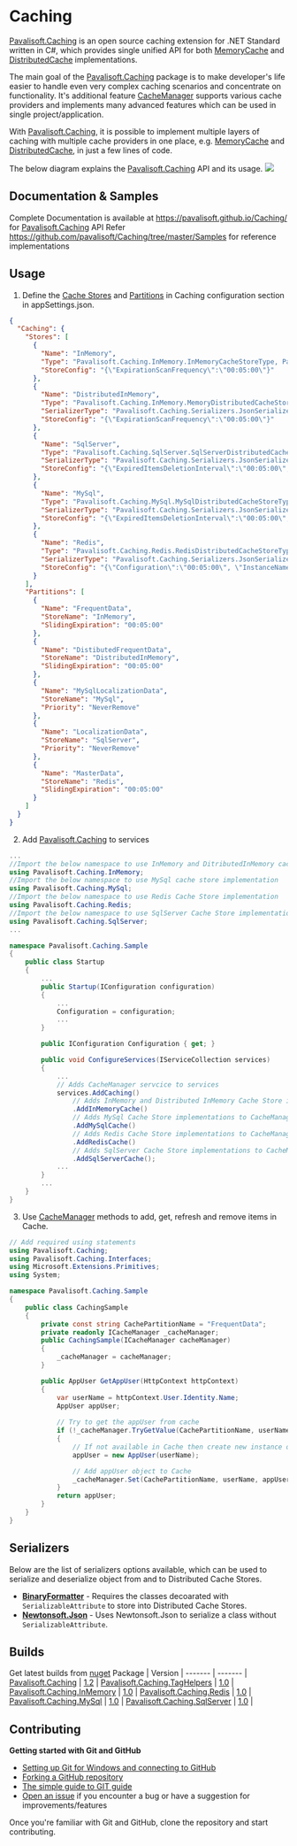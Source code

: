 # Caching
[Pavalisoft.Caching](https://www.nuget.org/packages/Pavalisoft.Caching/) is an open source caching extension for .NET Standard written in C#, which provides single unified API for both [MemoryCache](https://docs.microsoft.com/en-us/aspnet/core/performance/caching/memory?view=aspnetcore-2.2) and [DistributedCache](https://docs.microsoft.com/en-us/aspnet/core/performance/caching/distributed?view=aspnetcore-2.2) implementations.

The main goal of the [Pavalisoft.Caching](https://www.nuget.org/packages/Pavalisoft.Caching/) package is to make developer's life easier to handle even very complex caching scenarios and concentrate on functionality. It's additional feature [CacheManager](https://pavalisoft.github.io/Caching/class_pavalisoft_1_1_caching_1_1_cache_manager.html) supports various cache providers and implements many advanced features which can be used in single project/application.

With [Pavalisoft.Caching](https://www.nuget.org/packages/Pavalisoft.Caching/), it is possible to implement multiple layers of caching with multiple cache providers in one place, e.g. [MemoryCache](https://docs.microsoft.com/en-us/aspnet/core/performance/caching/memory?view=aspnetcore-2.2) and [DistributedCache](https://docs.microsoft.com/en-us/aspnet/core/performance/caching/distributed?view=aspnetcore-2.2), in just a few lines of code.

The below diagram explains the [Pavalisoft.Caching](https://www.nuget.org/packages/Pavalisoft.Caching/) API and its usage.
![](CacheManager.svg)

## Documentation & Samples
Complete Documentation is available at https://pavalisoft.github.io/Caching/ for [Pavalisoft.Caching](https://github.com/pavalisoft/Caching) API
Refer https://github.com/pavalisoft/Caching/tree/master/Samples for reference implementations

## Usage

1. Define the [Cache Stores](https://pavalisoft.github.io/Caching/class_pavalisoft_1_1_caching_1_1_cache_settings.html#abacbfb422d22fd66190f2350901b8797) and [Partitions](https://pavalisoft.github.io/Caching/class_pavalisoft_1_1_caching_1_1_cache_settings.html#a132238e26cb3fd3005fb2ebdcc36a36f) in Caching configuration section in appSettings.json.

```json
{
  "Caching": {
    "Stores": [
      {
        "Name": "InMemory",
        "Type": "Pavalisoft.Caching.InMemory.InMemoryCacheStoreType, Pavalisoft.Caching.InMemory",
        "StoreConfig": "{\"ExpirationScanFrequency\":\"00:05:00\"}"
      },
      {
        "Name": "DistributedInMemory",
        "Type": "Pavalisoft.Caching.InMemory.MemoryDistributedCacheStoreType,Pavalisoft.Caching.InMemory",
        "SerializerType": "Pavalisoft.Caching.Serializers.JsonSerializer,Pavalisoft.Caching",
        "StoreConfig": "{\"ExpirationScanFrequency\":\"00:05:00\"}"
      },
      {
        "Name": "SqlServer",
        "Type": "Pavalisoft.Caching.SqlServer.SqlServerDistributedCacheStoreType,Pavalisoft.Caching.SqlServer",
        "SerializerType": "Pavalisoft.Caching.Serializers.JsonSerializer,Pavalisoft.Caching",
        "StoreConfig": "{\"ExpiredItemsDeletionInterval\":\"00:05:00\", \"ConnectionString\":\"Data Source=localhost;Initial Catalog=DistributedCache;Integrated Security=True\", \"SchemaName\":\"store\", \"TableName\":\"Cache\", \"DefaultSlidingExpiration\":\"00:05:00\"}"
      },
      {
        "Name": "MySql",
        "Type": "Pavalisoft.Caching.MySql.MySqlDistributedCacheStoreType,Pavalisoft.Caching.MySql",
        "SerializerType": "Pavalisoft.Caching.Serializers.JsonSerializer,Pavalisoft.Caching",
        "StoreConfig": "{\"ExpiredItemsDeletionInterval\":\"00:05:00\", \"ConnectionString\":\"Data Source=localhost:9001;Initial Catalog=DistributedCache;Integrated Security=True\", \"SchemaName\":\"store\", \"TableName\":\"Cache\", \"DefaultSlidingExpiration\":\"00:05:00\"}"
      },
      {
        "Name": "Redis",
        "Type": "Pavalisoft.Caching.Redis.RedisDistributedCacheStoreType,Pavalisoft.Caching.Redis",
        "SerializerType": "Pavalisoft.Caching.Serializers.JsonSerializer,Pavalisoft.Caching",
        "StoreConfig": "{\"Configuration\":\"00:05:00\", \"InstanceName\":\"localhost\"}"
      }
    ],
    "Partitions": [
      {
        "Name": "FrequentData",
        "StoreName": "InMemory",
        "SlidingExpiration": "00:05:00"
      },
      {
        "Name": "DistibutedFrequentData",
        "StoreName": "DistributedInMemory",
        "SlidingExpiration": "00:05:00"
      },
      {
        "Name": "MySqlLocalizationData",
        "StoreName": "MySql",
        "Priority": "NeverRemove"
      },
      {
        "Name": "LocalizationData",
        "StoreName": "SqlServer",
        "Priority": "NeverRemove"
      },
      {
        "Name": "MasterData",
        "StoreName": "Redis",
        "SlidingExpiration": "00:05:00"
      }
    ]
  }
}
```

2. Add [Pavalisoft.Caching](https://www.nuget.org/packages/Pavalisoft.Caching/) to services

```csharp
...
//Import the below namespace to use InMemory and DitributedInMemory cache store implementations
using Pavalisoft.Caching.InMemory;
//Import the below namespace to use MySql cache store implementation
using Pavalisoft.Caching.MySql;
//Import the below namespace to use Redis Cache Store implementation
using Pavalisoft.Caching.Redis;
//Import the below namespace to use SqlServer Cache Store implementation
using Pavalisoft.Caching.SqlServer;
...

namespace Pavalisoft.Caching.Sample
{
    public class Startup
    {
		...
        public Startup(IConfiguration configuration)
        {
			...
            Configuration = configuration;
			...
        }

        public IConfiguration Configuration { get; }

        public void ConfigureServices(IServiceCollection services)
        {
            ...
            // Adds CacheManager servcice to services
            services.AddCaching()
                // Adds InMemory and Distributed InMemory Cache Store implementations to CacheManager
                .AddInMemoryCache()
                // Adds MySql Cache Store implementations to CacheManager
                .AddMySqlCache()
                // Adds Redis Cache Store implementations to CacheManager
                .AddRedisCache()
                // Adds SqlServer Cache Store implementations to CacheManager
                .AddSqlServerCache();
			...
        }
		...
    }
}
```

3. Use [CacheManager](https://pavalisoft.github.io/Caching/class_pavalisoft_1_1_caching_1_1_cache_manager.html) methods to add, get, refresh and remove items in Cache.

```csharp
// Add required using statements
using Pavalisoft.Caching;
using Pavalisoft.Caching.Interfaces;
using Microsoft.Extensions.Primitives;
using System;

namespace Pavalisoft.Caching.Sample
{
	public class CachingSample
	{
		private const string CachePartitionName = "FrequentData";		
		private readonly ICacheManager _cacheManager;
		public CachingSample(ICacheManager cacheManager)
		{
			_cacheManager = cacheManager;
		}

		public AppUser GetAppUser(HttpContext httpContext)
		{
			var userName = httpContext.User.Identity.Name;
			AppUser appUser;
			
			// Try to get the appUser from cache
			if (!_cacheManager.TryGetValue(CachePartitionName, userName, out appUser))
			{
				// If not available in Cache then create new instance of AppUser
				appUser = new AppUser(userName);

				// Add appUser object to Cache
				_cacheManager.Set(CachePartitionName, userName, appUser);                `
			}
			return appUser;
		}
	}
}
```

## Serializers
Below are the list of serializers options available, which can be used to serialize and deserialize object from and to Distributed Cache Stores.

- [**BinaryFormatter**](https://docs.microsoft.com/en-us/dotnet/api/system.runtime.serialization.formatters.binary.binaryformatter?view=netstandard-2.0) - Requires the classes decoarated with `SerializableAttribute` to store into Distributed Cache Stores.
- [**Newtonsoft.Json**](https://github.com/JamesNK/Newtonsoft.Json) - Uses Newtonsoft.Json to serialize a class without `SerializableAttribute`.

## Builds
Get latest builds from [nuget](https://www.nuget.org/packages/Pavalisoft.Caching/)
Package	|	Version	|
-------	|	-------	|
[Pavalisoft.Caching](https://github.com/pavalisoft/Caching/tree/master/Source/Pavalisoft.Caching)	|	[1.2](https://www.nuget.org/packages/Pavalisoft.Caching/1.2)	|
[Pavalisoft.Caching.TagHelpers](https://github.com/pavalisoft/Caching/tree/master/Source/Pavalisoft.Caching.TagHelpers/)	|	[1.0](https://www.nuget.org/packages/Pavalisoft.Caching.TagHelpers/1.0)	|
[Pavalisoft.Caching.InMemory](https://github.com/pavalisoft/Caching/tree/master/Source/Pavalisoft.Caching.InMemory/)	|	[1.0](https://www.nuget.org/packages/Pavalisoft.Caching.InMemory/1.0)	|
[Pavalisoft.Caching.Redis](https://github.com/pavalisoft/Caching/tree/master/Source/Pavalisoft.Caching.Redis/)	|	[1.0](https://www.nuget.org/packages/Pavalisoft.Caching.Redis/1.0)	|
[Pavalisoft.Caching.MySql](https://github.com/pavalisoft/Caching/tree/master/Source/Pavalisoft.Caching.MySql/)	|	[1.0](https://www.nuget.org/packages/Pavalisoft.Caching.MySql/1.0)	|
[Pavalisoft.Caching.SqlServer](https://github.com/pavalisoft/Caching/tree/master/Source/Pavalisoft.Caching.SqlServer/)	|	[1.0](https://www.nuget.org/packages/Pavalisoft.Caching.SqlServer/1.0)	|

## Contributing
**Getting started with Git and GitHub**

 * [Setting up Git for Windows and connecting to GitHub](http://help.github.com/win-set-up-git/)
 * [Forking a GitHub repository](http://help.github.com/fork-a-repo/)
 * [The simple guide to GIT guide](http://rogerdudler.github.com/git-guide/)
 * [Open an issue](https://github.com/pavalisoft/caching/issues) if you encounter a bug or have a suggestion for improvements/features

Once you're familiar with Git and GitHub, clone the repository and start contributing.